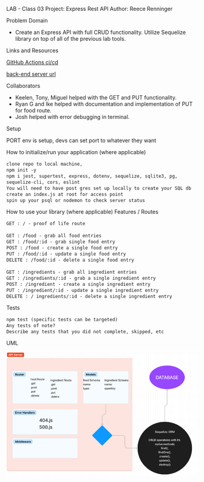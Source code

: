 LAB - Class 03
Project: Express Rest API
Author: Reece Renninger

Problem Domain

- Create an Express API with full CRUD functionality. Utilize Sequelize library on top of all of the previous lab tools.

Links and Resources

  [GitHub Actions ci/cd](https://github.com/ReeceRenninger/api-server)

  [back-end server url](https://api-gress.onrender.com)

Collaborators

- Keelen, Tony, Miguel helped with the GET and PUT functionality.
- Ryan G and Ike helped with documentation and implementation of PUT for food route.
- Josh helped with error debugging in terminal.

Setup

PORT env is setup, devs can set port to whatever they want

How to initialize/run your application (where applicable)

    clone repo to local machine, 
    npm init -y
    npm i jest, supertest, express, dotenv, sequelize, sqlite3, pg, sequelize-cli, cors, eslint
    You will need to have post gres set up locally to create your SQL db 
    create an index.js at root for access point
    spin up your psql or nodemon to check server status

How to use your library (where applicable)
Features / Routes

    GET : / - proof of life route

    GET : /food - grab all food entries
    GET : /food/:id - grab single food entry
    POST : /food - create a single food entry
    PUT : /food/:id - update a single food entry
    DELETE : /food/:id - delete a single food entry

    GET : /ingredients - grab all ingredient entries
    GET : /ingredients/:id - grab a single ingredient entry
    POST : /ingredient - create a single ingredient entry
    PUT : /ingredient/:id - update a single ingredient entry
    DELETE : / ingredients/:id - delete a single ingredient entry


Tests

    npm test (specific tests can be targeted)
    Any tests of note?
    Describe any tests that you did not complete, skipped, etc

UML

![UML of sql server setup](./assets/basic-sql-server-uml.png)